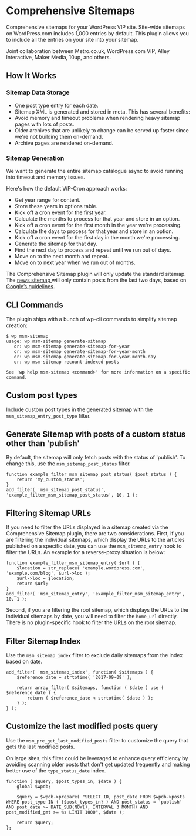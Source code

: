 Comprehensive Sitemaps
===========

Comprehensive sitemaps for your WordPress VIP site. Site-wide sitemaps on WordPress.com includes 1,000 entries by default. This plugin allows you to include all the entries on your site into your sitemap.

Joint collaboration between Metro.co.uk, WordPress.com VIP, Alley Interactive, Maker Media, 10up, and others.

## How It Works

### Sitemap Data Storage

* One post type entry for each date.
* Sitemap XML is generated and stored in meta. This has several benefits:
 * Avoid memory and timeout problems when rendering heavy sitemap pages with lots of posts.
 * Older archives that are unlikely to change can be served up faster since we're not building them on-demand.
* Archive pages are rendered on-demand.

### Sitemap Generation

We want to generate the entire sitemap catalogue async to avoid running into timeout and memory issues.

Here's how the default WP-Cron approach works:

* Get year range for content.
* Store these years in options table.
* Kick off a cron event for the first year.
* Calculate the months to process for that year and store in an option.
* Kick off a cron event for the first month in the year we're processing.
* Calculate the days to process for that year and store in an option.
* Kick off a cron event for the first day in the month we're processing.
* Generate the sitemap for that day.
* Find the next day to process and repeat until we run out of days.
* Move on to the next month and repeat.
* Move on to next year when we run out of months.

The Comprehensive Sitemap plugin will only update the standard sitemap. The [news sitemap ](https://en.support.wordpress.com/sitemaps/#news-sitemaps) will only contain posts from the last two days, based on [Google’s guidelines](https://support.google.com/news/publisher/answer/74288?hl=en).

## CLI Commands

The plugin ships with a bunch of wp-cli commands to simplify sitemap creation:

```
$ wp msm-sitemap
usage: wp msm-sitemap generate-sitemap
   or: wp msm-sitemap generate-sitemap-for-year
   or: wp msm-sitemap generate-sitemap-for-year-month
   or: wp msm-sitemap generate-sitemap-for-year-month-day
   or: wp msm-sitemap recount-indexed-posts

See 'wp help msm-sitemap <command>' for more information on a specific command.
```

## Custom post types

Include custom post types in the generated sitemap with the `msm_sitemap_entry_post_type` filter.

## Generate Sitemap with posts of a custom status other than 'publish'

By default, the sitemap will only fetch posts with the status of 'publish'. To change this, use the `msm_sitemap_post_status` filter.

```
function example_filter_msm_sitemap_post_status( $post_status ) {
    return 'my_custom_status';
}
add_filter( 'msm_sitemap_post_status', 'example_filter_msm_sitemap_post_status', 10, 1 );
```

## Filtering Sitemap URLs

If you need to filter the URLs displayed in a sitemap created via the Comprehensive Sitemap plugin, there are two considerations. First, if you are filtering the individual sitemaps, which display the URLs to the articles published on a specific date, you can use the `msm_sitemap_entry` hook to filter the URLs. An example for a reverse-proxy situation is below:

```
function example_filter_msm_sitemap_entry( $url ) {
    $location = str_replace( 'example.wordpress.com', 'example.com/blog', $url->loc );
    $url->loc = $location;
    return $url;
}
add_filter( 'msm_sitemap_entry', 'example_filter_msm_sitemap_entry', 10, 1 );
```

Second, if you are filtering the root sitemap, which displays the URLs to the individual sitemaps by date, you will need to filter the `home_url` directly. There is no plugin-specific hook to filter the URLs on the root sitemap.


## Filter Sitemap Index

Use the `msm_sitemap_index` filter to exclude daily sitemaps from the index based on date.

```
add_filter( 'msm_sitemap_index', function( $sitemaps ) {
    $reference_date = strtotime( '2017-09-09' );

    return array_filter( $sitemaps, function ( $date ) use ( $reference_date ) {
        return ( $reference_date < strtotime( $date ) );
    } );
} );
```

## Customize the last modified posts query

Use the `msm_pre_get_last_modified_posts` filter to customize the query that gets the last modified posts.

On large sites, this filter could be leveraged to enhance query efficiency by avoiding scanning older posts that don't get updated frequently and making better use of the `type_status_date` index.

```
function ( $query, $post_types_in, $date ) {
    global $wpdb;

    $query = $wpdb->prepare( "SELECT ID, post_date FROM $wpdb->posts WHERE post_type IN ( {$post_types_in} ) AND post_status = 'publish' AND post_date >= DATE_SUB(NOW(), INTERVAL 3 MONTH) AND post_modified_gmt >= %s LIMIT 1000", $date );

    return $query;
};
```

